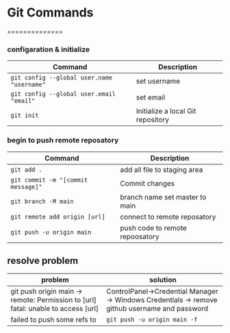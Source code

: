 # Git Commands
==============

### configaration & initialize

| Command | Description |
| ------- | ----------- |
| `git config --global user.name "username"` | set username |
| `git config --global user.email "email"` | set email |
| `git init` | Initialize a local Git repository |


### begin to push remote reposatory

| Command | Description |
| ------- | ----------- |
| `git add .` | add all file to staging area |
| `git commit -m "[commit message]"` | Commit changes |
| `git branch -M main` | branch name set master to main |
| `git remote add origin [url]` | connect to remote reposatory |
| `git push -u origin main` | push code to remote repoosatory |

## resolve problem
| problem | solution |
| ------- | -------- |
| git push origin main -> remote: Permission to [url]  fatal: unable to access [url] | ControlPanel->Credential Manager ->   Windows Credentials ->  remove github username and password |
| failed to push some refs to | `git push -u origin main -f` |